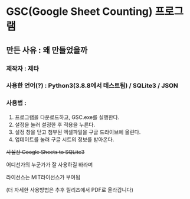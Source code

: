 # GSC(Google Sheet Counting) 프로그램
## 만든 사유 : 왜 만들었을까

### 제작자 : 제타
### 사용한 언어(?) : Python3(3.8.8에서 테스트됨) / SQLite3 / JSON
### 사용법 :

1. 프로그램을 다운로드하고, GSC.exe를 실행한다.
2. 설정을 눌러 설정한 후 적용을 누른다.
3. 설정 창을 닫고 첨부된 엑셀파일을 구글 드라이브에 올린다.
4. 업데이트를 눌러 구글 시트의 정보를 받아온다.

~~사실상 Google Sheets to SQLite3~~

어디선가의 누군가가 잘 사용하길 바라며

라이선스는 MIT라이선스가 부여됨



(더 자세한 사용방법은 추후 릴리즈에서 PDF로 올라갑니다)
